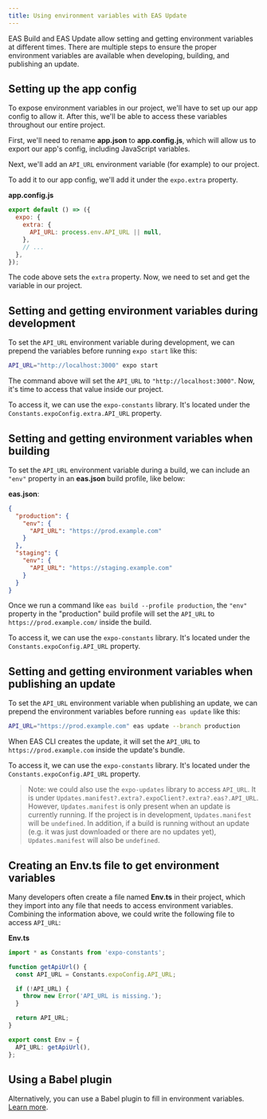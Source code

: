 ```yaml
---
title: Using environment variables with EAS Update
---
```


EAS Build and EAS Update allow setting and getting environment variables at different times. There are multiple steps to ensure the proper environment variables are available when developing, building, and publishing an update.

## Setting up the app config

To expose environment variables in our project, we'll have to set up our app config to allow it. After this, we'll be able to access these variables throughout our entire project.

First, we'll need to rename **app.json** to **app.config.js**, which will allow us to export our app's config, including JavaScript variables.

Next, we'll add an `API_URL` environment variable (for example) to our project.

To add it to our app config, we'll add it under the `expo.extra` property.

**app.config.js**

```js
export default () => ({
  expo: {
    extra: {
      API_URL: process.env.API_URL || null,
    },
    // ...
  },
});
```

The code above sets the `extra` property. Now, we need to set and get the variable in our project.

## Setting and getting environment variables during development

To set the `API_URL` environment variable during development, we can prepend the variables before running `expo start` like this:

```bash
API_URL="http://localhost:3000" expo start
```

The command above will set the `API_URL` to `"http://localhost:3000"`. Now, it's time to access that value inside our project.

To access it, we can use the `expo-constants` library. It's located under the `Constants.expoConfig.extra.API_URL` property.

## Setting and getting environment variables when building

To set the `API_URL` environment variable during a build, we can include an `"env"` property in an **eas.json** build profile, like below:

**eas.json**:

```json
{
  "production": {
    "env": {
      "API_URL": "https://prod.example.com"
    }
  },
  "staging": {
    "env": {
      "API_URL": "https://staging.example.com"
    }
  }
}
```

Once we run a command like `eas build --profile production`, the `"env"` property in the "production" build profile will set the `API_URL` to `https://prod.example.com/` inside the build.

To access it, we can use the `expo-constants` library. It's located under the `Constants.expoConfig.API_URL` property.

## Setting and getting environment variables when publishing an update

To set the `API_URL` environment variable when publishing an update, we can prepend the environment variables before running `eas update` like this:

```bash
API_URL="https://prod.example.com" eas update --branch production
```

When EAS CLI creates the update, it will set the `API_URL` to `https://prod.example.com` inside the update's bundle.

To access it, we can use the `expo-constants` library. It's located under the `Constants.expoConfig.API_URL` property.

> Note: we could also use the `expo-updates` library to access `API_URL`. It is under `Updates.manifest?.extra?.expoClient?.extra?.eas?.API_URL`. However, `Updates.manifest` is only present when an update is currently running. If the project is in development, `Updates.manifest` will be `undefined`. In addition, if a build is running without an update (e.g. it was just downloaded or there are no updates yet), `Updates.manifest` will also be `undefined`.

## Creating an Env.ts file to get environment variables

Many developers often create a file named **Env.ts** in their project, which they import into any file that needs to access environment variables. Combining the information above, we could write the following file to access `API_URL`:

**Env.ts**

```ts
import * as Constants from 'expo-constants';

function getApiUrl() {
  const API_URL = Constants.expoConfig.API_URL;

  if (!API_URL) {
    throw new Error('API_URL is missing.');
  }

  return API_URL;
}

export const Env = {
  API_URL: getApiUrl(),
};
```

## Using a Babel plugin

Alternatively, you can use a Babel plugin to fill in environment variables. [Learn more](/guides/environment-variables/#using-babel-to-replace-variables).
